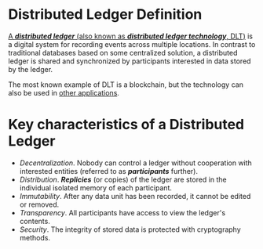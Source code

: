 # Distributed Ledger Definition

[A ***distributed ledger*** (also known as ***distributed ledger technology***, DLT)](https://www.nasdaq.com/articles/what-is-a-distributed-ledger) is a digital system for recording events across multiple locations.
In contrast to traditional databases based on some centralized solution, a distributed ledger is shared and synchronized by participants interested in data stored by the ledger.

The most known example of DLT is a blockchain, but the technology can also be used in [other applications](https://www.gov.uk/government/uploads/system/uploads/attachment_data/file/492972/gs-16-1-distributed-ledger-technology.pdf).

# Key characteristics of a Distributed Ledger

- *Decentralization*. Nobody can control a ledger without cooperation with interested entities (referred to as ***participants*** further).
- *Distribution*. ***Replicies*** (or copies) of the ledger are stored in the individual isolated memory of each participant.
- *Immutability*. After any data unit has been recorded, it cannot be edited or removed.
- *Transparency*. All participants have access to view the ledger's contents.
- *Security*. The integrity of stored data is protected with cryptography methods.
